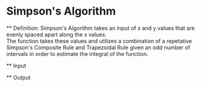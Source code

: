 # Simpson's Algorithm

** Definition:
Simpson's Algorithm takes an input of x and y values that are evenly spaced apart along the x values.  
The function takes these values and utilizes a combination of a repetative Simpson's Composite Rule and Trapezoidal Rule given an odd number of intervals in order to estimate the integral of the function.

** Input

** Output
